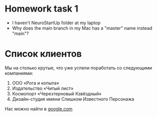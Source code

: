 # Homework task 1

- I haven't NeuroStartUp folder at my laptop
- Why does the main branch in my Mac has a "master" name instead "main"?

# Список клиентов

Мы на столько крутые, что уже успели поработать со следующими компаниями:

1. ООО «Рога и копыта»
2. Издательство «Читый лист»
3. Космопорт «Черезтерновый Кзвёздный»
4. Дизайн-студия имени Слишком Известного Персонажа
   

Нас можно найти в [google.com](https://www.google.com/?client=safari)